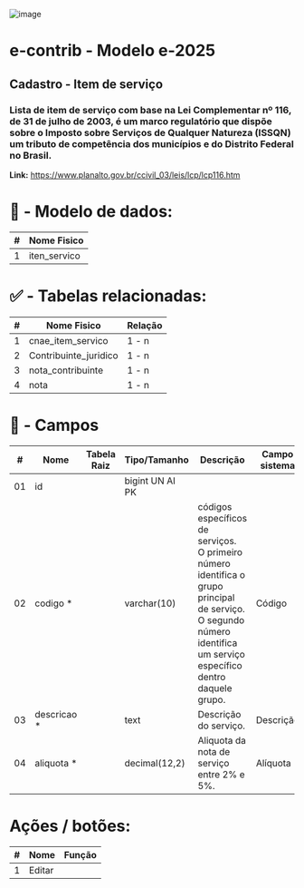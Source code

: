 ![image](https://github.com/user-attachments/assets/04662de1-1516-48d7-bb8c-50b38989e58b)
# e-contrib - Modelo e-2025 
##  Cadastro - Item de serviço  
### Lista de item de serviço com base na Lei Complementar nº 116, de 31 de julho de 2003, é um marco regulatório que dispõe sobre o Imposto sobre Serviços de Qualquer Natureza (ISSQN) um tributo de competência dos municípios e do Distrito Federal no Brasil.
**Link:**   https://www.planalto.gov.br/ccivil_03/leis/lcp/lcp116.htm

# 🎲 - Modelo de dados:
 **\#**  |**Nome Fisico**               |
---------|------------------------------|
1        | iten_servico                 |

#
#   ✅ - Tabelas relacionadas:
 **\#**  |**Nome Fisico**               |   **Relação** |
---------|------------------------------|---------------|      
1        | cnae_item_servico            |     1 - n     |
2        | Contribuinte_juridico        |     1 - n     |
3        | nota_contribuinte            |     1 - n     |
4        | nota                         |     1 - n     |

#
# 🔢 - Campos
 **\#**  | **Nome**                     | **Tabela Raiz**         | **Tipo/Tamanho**        | **Descrição**                                                                        | **Campo sistema**                      |
---------|------------------------------|-------------------------|-------------------------|--------------------------------------------------------------------------------------|----------------------------------------|
01       | id                           |                         | bigint UN AI PK         |                                                                                      |                                        |
02       | codigo *                     |                         | varchar(10)             | códigos específicos de serviços. <br> O primeiro número identifica o grupo principal de serviço.<br> O segundo número identifica um serviço específico dentro daquele grupo.|  Código                                |
03       | descricao *                  |                         | text                    | Descrição do serviço.                                                                         |  Descrição                             |
04       | aliquota *                   |                         | decimal(12,2)           | Aliquota da nota de serviço entre 2% e 5%.                                                                                     |  Alíquota                              |
         

# Ações / botões:
 **\#**  |**Nome**                      |   **Função**  |
---------|------------------------------|---------------|
1        | Editar                       |               |

